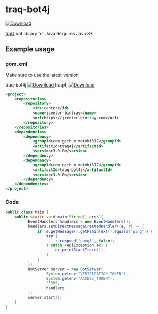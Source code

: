 # traq-bot4j

[ ![Download](https://api.bintray.com/packages/motoki317/traq4j/traq-bot4j/images/download.svg) ](https://bintray.com/motoki317/traq4j/traq-bot4j/_latestVersion)

[traQ](https://github.com/traPtitech/traQ) bot library for Java
Requires Java 8+

## Example usage

### pom.xml

Make sure to use the latest version

traq-bot4j [ ![Download](https://api.bintray.com/packages/motoki317/traq4j/traq-bot4j/images/download.svg) ](https://bintray.com/motoki317/traq4j/traq-bot4j/_latestVersion)
traq4j [ ![Download](https://api.bintray.com/packages/motoki317/traq4j/traq4j/images/download.svg) ](https://bintray.com/motoki317/traq4j/traq4j/_latestVersion)

```xml
<project>
    <repositories>
        <repository>
            <id>jcenter</id>
            <name>jcenter-bintray</name>
            <url>https://jcenter.bintray.com</url>
        </repository>
    </repositories>
    <dependencies>
        <dependency>
            <groupId>com.github.motoki317</groupId>
            <artifactId>traq4j</artifactId>
            <version>3.0.0</version>
        </dependency>
        <dependency>
            <groupId>com.github.motoki317</groupId>
            <artifactId>traq-bot4j</artifactId>
            <version>3.0.0</version>
        </dependency>
    </dependencies>
</project>
```

### Code

```java
public class Main {
    public static void main(String[] args){
          EventHandlers handlers = new EventHandlers();
          handlers.setDirectMessageCreatedHandler((e, r) -> {
              if (e.getMessage().getPlainText().equals("ping")) {
                  try {
                      r.respond("pong!", false);
                  } catch (ApiException ex) {
                      ex.printStackTrace();
                  }
              }
          });
          BotServer server = new BotServer(
                  System.getenv("VERIFICATION_TOKEN"),
                  System.getenv("ACCESS_TOKEN"),
                  25565,
                  handlers
          );
          server.start();
    }
}
```
